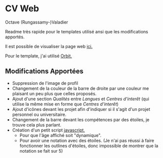 # CV Web

Octave (Rungassamy-)Valadier

Readme très rapide pour le templates utilisé ansi que les modifications apportés.

Il est possible de visualiser la page web [ici.](https://octave-repo.github.io/)

Pour le template, j'ai utilisé [Orbit.](https://themes.3rdwavemedia.com/bootstrap-templates/resume/orbit-free-resume-cv-bootstrap-theme-for-developers/)

## Modifications Apportées

- Suppression de l'image de profil
- Changement de la couleur de la barre de droite par une couleur me plaisant un peu plus que celles proposés.
- Ajout d'une section *Qualités* entre *Langues* et *Centres d'interêt* (qui utilise la même mise en forme que *Centres d'interêt*)
- Ajout d'icônes devant les projet afin d'indiquer si il s'agit d'un projet personnel ou universitaire.
- Changement de la barre devant les compétences par des étoiles, je trouve cela plus parlant.
- Création d'un petit script [javascript.](assets/js/myscript.js)
  - Pour que l'âge affiché soit "dynamique".
  - Pour avoir une notation avec des étoiles. (Je n'ai pas réussi à faire fonctionner les outlines d'étoiles, donc impossible de montrer que la notation se fait sur 5)
